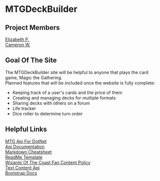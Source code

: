 # MTGDeckBuilder
## Project Members
[Elizabeth P.](https://github.com/ElizabethK9)   
[Cameron W.](https://github.com/cameronwhite4121)
## Goal Of The Site
The MTGDeckBuilder site will be helpful to anyone that plays the card game, Magic the Gathering.   
Planned features that will be included once the website is fully complete:
- Keeping track of a user's cards and the price of them
- Creating and managing decks for multiple formats
- Sharing decks with others on a forum
- Life tracker
- Dice roller to determine turn order

## Helpful Links
[MTG Api For DotNet](https://github.com/MagicTheGathering/mtg-sdk-dotnet)   
[Api Documentation](https://docs.magicthegathering.io/)   
[Markdown Cheatsheet](https://github.com/adam-p/markdown-here/wiki/markdown-cheatsheet)   
[ReadMe Template](https://github.com/othneildrew/Best-README-Template)     
[Wizards Of The Coast Fan Content Policy](https://company.wizards.com/en/legal/fancontentpolicy)   
[Text Content Api](https://learn.microsoft.com/en-us/azure/ai-services/content-safety/quickstart-text?tabs=visual-studio%2Cwindows&pivots=programming-language-csharp)   
[Bootstrap Docs](https://getbootstrap.com/docs/5.3/getting-started/introduction/)

